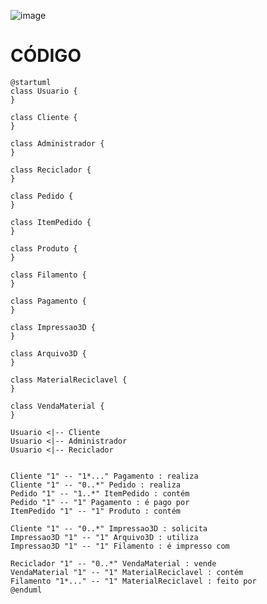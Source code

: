 ![image](https://github.com/user-attachments/assets/4f3b0a7d-4d85-430c-97d6-1ca42926137b)

# CÓDIGO
    @startuml
    class Usuario {
    }
    
    class Cliente {
    }
    
    class Administrador {
    }
    
    class Reciclador {
    }
    
    class Pedido {
    }
    
    class ItemPedido {
    }
    
    class Produto {
    }
    
    class Filamento {
    }
    
    class Pagamento {
    }
    
    class Impressao3D {
    }
    
    class Arquivo3D {
    }
    
    class MaterialReciclavel {
    }
    
    class VendaMaterial {
    }
    
    Usuario <|-- Cliente
    Usuario <|-- Administrador
    Usuario <|-- Reciclador
    
    
    Cliente "1" -- "1*..." Pagamento : realiza
    Cliente "1" -- "0..*" Pedido : realiza
    Pedido "1" -- "1..*" ItemPedido : contém
    Pedido "1" -- "1" Pagamento : é pago por
    ItemPedido "1" -- "1" Produto : contém
    
    Cliente "1" -- "0..*" Impressao3D : solicita
    Impressao3D "1" -- "1" Arquivo3D : utiliza
    Impressao3D "1" -- "1" Filamento : é impresso com
    
    Reciclador "1" -- "0..*" VendaMaterial : vende
    VendaMaterial "1" -- "1" MaterialReciclavel : contém
    Filamento "1*..." -- "1" MaterialReciclavel : feito por
    @enduml
